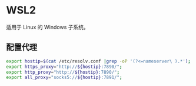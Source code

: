 # WSL2

适用于 Linux 的 Windows 子系统。

## 配置代理

```bash
export hostip=$(cat /etc/resolv.conf |grep -oP '(?<=nameserver\ ).*');
export https_proxy="http://${hostip}:7890/";
export http_proxy="http://${hostip}:7890/";
export all_proxy="socks5://${hostip}:7891/";
```
